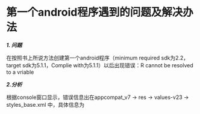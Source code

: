 第一个android程序遇到的问题及解决办法
==========
***1. 问题***

在按照书上所说方法创建第一个android程序（minimum required sdk为2.2，target sdk为5.1.1，Complie with为5.1.1）以后出现错误：R cannot be resolved to a vriable

***2.分析***

根据console窗口显示，错误信息出在appcompat_v7 -> res -> values-v23 -> styles_base.xml 中，具体信息为<style name="Base.Widget.AppCompat.Button.Colored" parent="android:Widget.Material.Button.Colored" />
[2016-01-27 17:49:37 - appcompat_v7] E:\AndroidDevelopment\eclipse\WorkSpace\appcompat_v7\res\values-v23\styles_base.xml:20: error: Error retrieving parent for item: No resource found that matches the given name 'android:Widget.Material.Button.Colored'.
[2016-01-27 17:49:37 - appcompat_v7] 
[2016-01-27 17:49:37 - appcompat_v7] E:\AndroidDevelopment\eclipse\WorkSpace\appcompat_v7\res\values-v23\styles_base_text.xml:19: ##error: Error retrieving parent for item: No resource found that matches the given name 'android:TextAppearance.Material.Widget.Button.Inverse'.##
[2016-01-27 17:49:37 - appcompat_v7] 

***3.解决***

百度相关信息发现一下网站[http://www.phperz.com/article/14/1204/39233.html]，按照他提供的方法，可知问题是因为所需的依赖包没能正确安装。根据第一个解决办法可知，需要安装SDK Platform & Android Support Repository & Android Support Library & Google Play service & Google Repository这些东西，因为暂时没有wifi所以选择第二种方法。
即在创建新android工程时，将minimum required SDK 设置为4.1及以上即可，也就是不使用appcompat_v7，据此，我猜测这个文件夹是为了兼容性所创建的。

****至此，所有问题解决****

